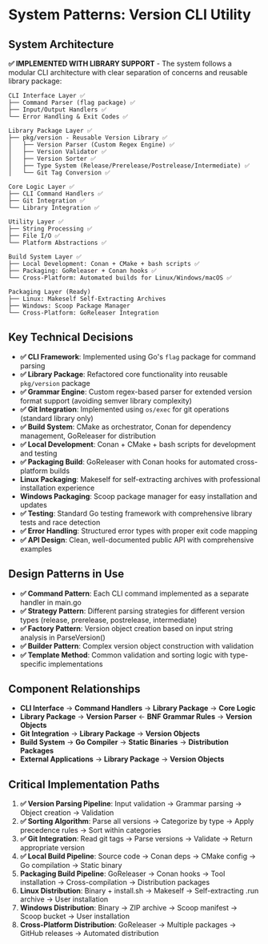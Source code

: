 # System Patterns: Version CLI Utility

## System Architecture
**✅ IMPLEMENTED WITH LIBRARY SUPPORT** - The system follows a modular CLI architecture with clear separation of concerns and reusable library package:

```
CLI Interface Layer ✅
├── Command Parser (flag package) ✅
├── Input/Output Handlers ✅
└── Error Handling & Exit Codes ✅

Library Package Layer ✅
├── pkg/version - Reusable Version Library ✅
│   ├── Version Parser (Custom Regex Engine) ✅
│   ├── Version Validator ✅
│   ├── Version Sorter ✅
│   ├── Type System (Release/Prerelease/Postrelease/Intermediate) ✅
│   └── Git Tag Conversion ✅

Core Logic Layer ✅
├── CLI Command Handlers ✅
├── Git Integration ✅
└── Library Integration ✅

Utility Layer ✅
├── String Processing ✅
├── File I/O ✅
└── Platform Abstractions ✅

Build System Layer ✅
├── Local Development: Conan + CMake + bash scripts ✅
├── Packaging: GoReleaser + Conan hooks ✅
└── Cross-Platform: Automated builds for Linux/Windows/macOS ✅

Packaging Layer (Ready)
├── Linux: Makeself Self-Extracting Archives
├── Windows: Scoop Package Manager
└── Cross-Platform: GoReleaser Integration
```

## Key Technical Decisions
- **✅ CLI Framework**: Implemented using Go's `flag` package for command parsing
- **✅ Library Package**: Refactored core functionality into reusable `pkg/version` package
- **✅ Grammar Engine**: Custom regex-based parser for extended version format support (avoiding semver library complexity)
- **✅ Git Integration**: Implemented using `os/exec` for git operations (standard library only)
- **✅ Build System**: CMake as orchestrator, Conan for dependency management, GoReleaser for distribution
- **✅ Local Development**: Conan + CMake + bash scripts for development and testing
- **✅ Packaging Build**: GoReleaser with Conan hooks for automated cross-platform builds
- **Linux Packaging**: Makeself for self-extracting archives with professional installation experience
- **Windows Packaging**: Scoop package manager for easy installation and updates
- **✅ Testing**: Standard Go testing framework with comprehensive library tests and race detection
- **✅ Error Handling**: Structured error types with proper exit code mapping
- **✅ API Design**: Clean, well-documented public API with comprehensive examples

## Design Patterns in Use
- **✅ Command Pattern**: Each CLI command implemented as a separate handler in main.go
- **✅ Strategy Pattern**: Different parsing strategies for different version types (release, prerelease, postrelease, intermediate)
- **✅ Factory Pattern**: Version object creation based on input string analysis in ParseVersion()
- **✅ Builder Pattern**: Complex version object construction with validation
- **✅ Template Method**: Common validation and sorting logic with type-specific implementations

## Component Relationships
- **CLI Interface** → **Command Handlers** → **Library Package** → **Core Logic**
- **Library Package** → **Version Parser** ← **BNF Grammar Rules** → **Version Objects**
- **Git Integration** → **Library Package** → **Version Objects**
- **Build System** → **Go Compiler** → **Static Binaries** → **Distribution Packages**
- **External Applications** → **Library Package** → **Version Objects**

## Critical Implementation Paths
1. **✅ Version Parsing Pipeline**: Input validation → Grammar parsing → Object creation → Validation
2. **✅ Sorting Algorithm**: Parse all versions → Categorize by type → Apply precedence rules → Sort within categories
3. **✅ Git Integration**: Read git tags → Parse versions → Validate → Return appropriate version
4. **✅ Local Build Pipeline**: Source code → Conan deps → CMake config → Go compilation → Static binary
5. **Packaging Build Pipeline**: GoReleaser → Conan hooks → Tool installation → Cross-compilation → Distribution packages
6. **Linux Distribution**: Binary + install.sh → Makeself → Self-extracting .run archive → User installation
7. **Windows Distribution**: Binary → ZIP archive → Scoop manifest → Scoop bucket → User installation
8. **Cross-Platform Distribution**: GoReleaser → Multiple packages → GitHub releases → Automated distribution